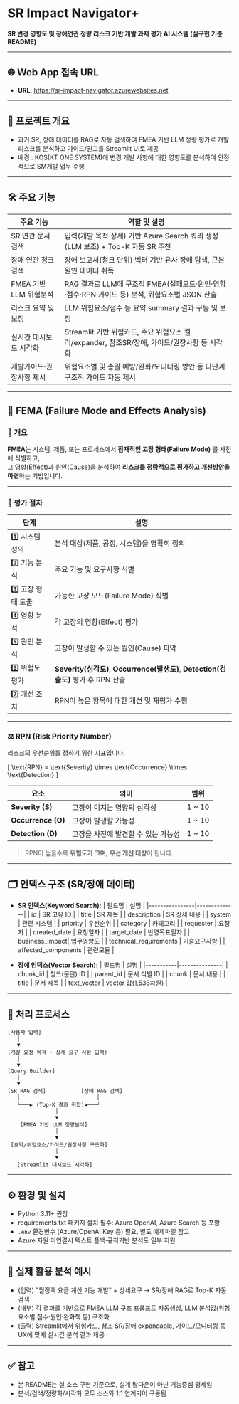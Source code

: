 
# SR Impact Navigator+
**SR 변경 영향도 및 장애연관 정량 리스크 기반 개발 과제 평가 AI 시스템 (실구현 기준 README)**

---

## 🌐 Web App 접속 URL
- **URL**: https://sr-impact-navigator.azurewebsites.net

---

## 🚀 프로젝트 개요
- 과거 SR, 장애 데이터를 RAG로 자동 검색하여 FMEA 기반 LLM 정량 평가로 개발 리스크를 분석하고 가이드/권고를 Streamlit UI로 제공
- 배경 : KOS(KT ONE SYSTEM)에 변경 개발 사항에 대한 영향도를 분석하여 안정적으로 SM개발 업무 수행
---

## 🛠️ 주요 기능

| 주요 기능            | 역할 및 설명                                                                                   |
|---------------------|--------------------------------------------------------------------------------------------|
| SR 연관 문서 검색      | 입력(개발 목적·상세) 기반 Azure Search 쿼리 생성(LLM 보조) + Top-K 자동 SR 추천               |
| 장애 연관 청크 검색    | 장애 보고서(청크 단위) 벡터 기반 유사 장애 탐색, 근본 원인 데이터 취득           |
| FMEA 기반 LLM 위험분석 | RAG 결과로 LLM에 구조적 FMEA(실패모드·원인·영향·점수·RPN·가이드 등) 분석, 위험요소별 JSON 산출  |
| 리스크 요약 및 보정    | LLM 위험요소/점수 등 요약 summary 결과 구동 및 보정                                            |
| 실시간 대시보드 시각화 | Streamlit 기반 위험카드, 주요 위험요소 컬러/expander, 참조SR/장애, 가이드/권장사항 등 시각화      |
| 개발가이드·권장사항 제시| 위험요소별 및 총괄 예방/완화/모니터링 방안 등 다단계 구조적 가이드 자동 제시                   |

---
## 🧩 FEMA (Failure Mode and Effects Analysis)

### 📘 개요
**FMEA**는 시스템, 제품, 또는 프로세스에서 **잠재적인 고장 형태(Failure Mode)** 를 사전에 식별하고,  
그 영향(Effect)과 원인(Cause)을 분석하여 **리스크를 정량적으로 평가하고 개선방안을 마련**하는 기법입니다.

---

### 🧮 평가 절차

| 단계 | 설명 |
|------|------|
| 1️⃣ 시스템 정의 | 분석 대상(제품, 공정, 시스템)을 명확히 정의 |
| 2️⃣ 기능 분석 | 주요 기능 및 요구사항 식별 |
| 3️⃣ 고장 형태 도출 | 가능한 고장 모드(Failure Mode) 식별 |
| 4️⃣ 영향 분석 | 각 고장의 영향(Effect) 평가 |
| 5️⃣ 원인 분석 | 고장이 발생할 수 있는 원인(Cause) 파악 |
| 6️⃣ 위험도 평가 | **Severity(심각도)**, **Occurrence(발생도)**, **Detection(검출도)** 평가 후 RPN 산출 |
| 7️⃣ 개선 조치 | RPN이 높은 항목에 대한 개선 및 재평가 수행 |

---

### ⚖️ RPN (Risk Priority Number)
리스크의 우선순위를 정하기 위한 지표입니다.

\[
\text{RPN} = \text{Severity} \times \text{Occurrence} \times \text{Detection}
\]

| 요소 | 의미 | 범위 |
|------|------|------|
| **Severity (S)** | 고장이 미치는 영향의 심각성 | 1 ~ 10 |
| **Occurrence (O)** | 고장이 발생할 가능성 | 1 ~ 10 |
| **Detection (D)** | 고장을 사전에 발견할 수 있는 가능성 | 1 ~ 10 |

> RPN이 높을수록 **위험도가 크며**, **우선 개선 대상**이 됩니다.

---

## 🗂️ 인덱스 구조 (SR/장애 데이터)

- **SR 인덱스(Keyword Search):**
  | 필드명          | 설명           |
  |----------------|--------------|
  | id             | SR 고유 ID     |
  | title          | SR 제목        |
  | description    | SR 상세 내용   |
  | system         | 관련 시스템    |
  | priority       | 우선순위       |
  | category       | 카테고리       |
  | requester      | 요청자        |
  | created_date   | 요청일자       |
  | target_date    | 반영목표일자       |
  | business_impact| 업무영향도       |
  | technical_requirements | 기술요구사항 |
  | affected_components       | 관련모듈 |

- **장애 인덱스(Vector Search):**
  | 필드명     | 설명           |
  |-----------|---------------|
  | chunk_id  | 청크(문단) ID  |
  | parent_id | 문서 식별 ID        |
  | chunk     | 문서 내용 |
  | title     | 문서 제목      |
  | text_vector     | vector 값(1,536차원)          |


---

## 🔄 처리 프로세스

```
[사용자 입력]
   │
   ▼
(개발 요청 목적 + 상세 요구 사항 입력)
   │
   ▼
[Query Builder]
   │
   ▼
[SR RAG 검색]           [장애 RAG 검색]
   │                        │
   └───► (Top-K 결과 취합)◄───┘
               │
               ▼
    [FMEA 기반 LLM 정량분석]
               │
               ▼
 [요약/위험요소/가이드/권장사항 구조화]
               │
               ▼
   [Streamlit 대시보드 시각화]
```

---


## ⚙️ 환경 및 설치
- Python 3.11+ 권장
- requirements.txt 패키지 설치 필수: Azure OpenAI, Azure Search 등 포함
- `.env` 환경변수 (Azure/OpenAI Key 등) 필요, 별도 예제파일 참고
- Azure 자원 미연결시 텍스트 폴백·규칙기반 분석도 일부 지원

---

## 🚩 실제 활용 분석 예시
- (입력) "월정액 요금 계산 기능 개발" + 상세요구 → SR/장애 RAG로 Top-K 자동검색
- (내부) 각 결과를 기반으로 FMEA LLM 구조 프롬프트 자동생성, LLM 분석값(위험요소별 점수·원인·완화책 등) 구조화
- (출력) Streamlit에서 위험카드, 참조 SR/장애 expandable, 가이드/모니터링 등 UX에 맞게 실시간 분석 결과 제공

---

## ✅ 참고
- 본 README는 실 소스 구현 기준으로, 설계 탑다운이 아닌 기능중심 명세임
- 분석/검색/정량화/시각화 모두 소스와 1:1 연계되어 구동됨
